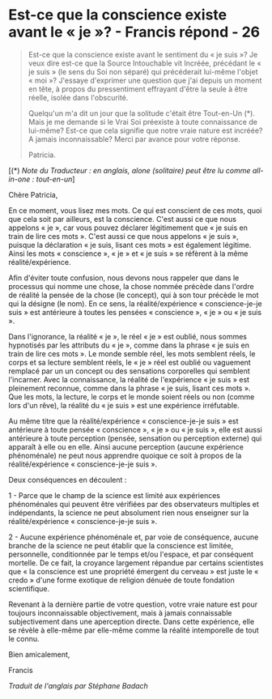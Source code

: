 # Est-ce que la conscience existe avant le « je »? - Francis répond - 26

>Est-ce que la conscience existe avant le sentiment du « je suis »? Je veux dire est-ce que la Source Intouchable vit Incréée, précédant le « je suis » (le sens du Soi non séparé) qui précéderait lui-même l'objet « moi »? J'essaye d'exprimer une question que j'ai depuis un moment en tête, à propos du pressentiment effrayant d'être la seule à être réelle, isolée dans l'obscurité.
>
>Quelqu'un m'a dit un jour que la solitude c'était être Tout-en-Un (*). Mais je me demande si le Vrai Soi préexiste à toute connaissance de lui-même? Est-ce que cela signifie que notre vraie nature est incréée? A jamais inconnaissable? Merci par avance pour votre réponse.
>
>Patricia.

[(*) _Note du Traducteur : en anglais, alone (solitaire) peut être lu comme all-in-one : tout-en-un_]

Chère Patricia,

En ce moment, vous lisez mes mots. Ce qui est conscient de ces mots, quoi que cela soit par ailleurs, est la conscience. C'est aussi ce que nous appelons « je », car vous pouvez déclarer légitimement que « je suis en train de lire ces mots ». C'est aussi ce que nous appelons « je suis », puisque la déclaration « je suis, lisant ces mots » est également légitime. Ainsi les mots « conscience », « je » et « je suis » se réfèrent à la même réalité/expérience.

Afin d'éviter toute confusion, nous devons nous rappeler que dans le processus qui nomme une chose, la chose nommée précède dans l'ordre de réalité la pensée de la chose (le concept), qui à son tour précède le mot qui la désigne (le nom). En ce sens, la réalité/expérience « conscience-je-je suis » est antérieure à toutes les pensées « conscience », « je » ou « je suis ».

Dans l'ignorance, la réalité « je », le réel « je » est oublié, nous sommes hypnotisés par les attributs du « je », comme dans la phrase « je suis en train de lire ces mots ». Le monde semble réel, les mots semblent réels, le corps et sa lecture semblent réels, le « je » réel est oublié ou vaguement remplacé par un un concept ou des sensations corporelles qui semblent l'incarner. Avec la connaissance, la réalité de l'expérience « je suis » est pleinement reconnue, comme dans la phrase « je suis, lisant ces mots ». Que les mots, la lecture, le corps et le monde soient réels ou non (comme lors d'un rêve), la réalité du « je suis » est une expérience irréfutable.

Au même titre que la réalité/expérience « conscience-je-je suis » est antérieure à toute pensée « conscience », « je » ou « je suis », elle est aussi antérieure à toute perception (pensée, sensation ou perception externe) qui apparaît à elle ou en elle. Ainsi aucune perception (aucune expérience phénoménale) ne peut nous apprendre quoique ce soit à propos de la réalité/expérience « conscience-je-je suis ».

Deux conséquences en découlent :

1 - Parce que le champ de la science est limité aux expériences phénoménales qui peuvent être vérifiées par des observateurs multiples et indépendants, la science ne peut absolument rien nous enseigner sur la réalité/expérience « conscience-je-je suis ».

2 - Aucune expérience phénoménale et, par voie de conséquence, aucune branche de la science ne peut établir que la conscience est limitée, personnelle, conditionnée par le temps et/ou l'espace, et par conséquent mortelle. De ce fait, la croyance largement répandue par certains scientistes que « la conscience est une propriété émergent du cerveau » est juste le « credo » d'une forme exotique de religion dénuée de toute fondation scientifique.

Revenant à la dernière partie de votre question, votre vraie nature est pour toujours inconnaissable objectivement, mais à jamais connaissable subjectivement dans une aperception directe. Dans cette expérience, elle se révèle à elle-même par elle-même comme la réalité intemporelle de tout le connu.

Bien amicalement,

Francis

_Traduit de l'anglais par Stéphane Badach_